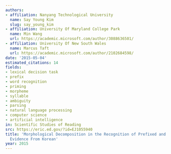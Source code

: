 ```yaml
---
authors:
- affiliation: Nanyang Technological University
  name: Say Young Kim
  slug: say_young_kim
- affiliation: University Of Maryland College Park
  name: Min Wang
  url: https://academic.microsoft.com/author/3088636501/
- affiliation: University Of New South Wales
  name: Marcus Taft
  url: https://academic.microsoft.com/author/2102684598/
date: '2015-05-04'
estimated_citations: 14
fields:
- lexical decision task
- prefix
- word recognition
- priming
- morpheme
- syllable
- ambiguity
- parsing
- natural language processing
- computer science
- artificial intelligence
in: Scientific Studies of Reading
src: https://eric.ed.gov/?id=EJ1055940
title: 'Morphological Decomposition in the Recognition of Prefixed and Suffixed Words:
  Evidence From Korean'
year: 2015
---
```

